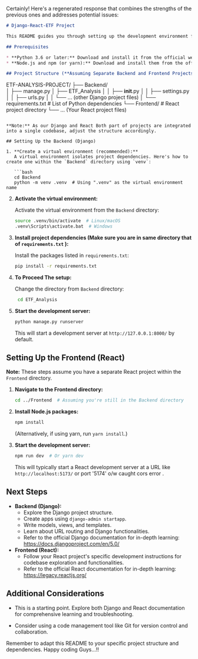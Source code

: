 ﻿Certainly! Here's a regenerated response that combines the strengths of the previous ones and addresses potential issues:

```markdown
# Django-React-ETF Project

This README guides you through setting up the development environment for your Django-React-ETF project, covering both backend (Django) and frontend (React) aspects.

## Prerequisites

* **Python 3.6 or later:** Download and install it from the official website: https://www.python.org/downloads/
* **Node.js and npm (or yarn):** Download and install them from the official website: https://nodejs.org/en

## Project Structure (**Assuming Separate Backend and Frontend Projects**):

```
ETF-ANALYSIS-PROJECT/
├── Backend/  
│   ├── manage.py
│   ├── ETF_Analysis 
│   │   ├── __init__.py
│   │   ├── settings.py
│   │   ├── urls.py
│   │   └── ... (other Django project files)
│   └── requirements.txt  # List of Python dependencies
└── Frontend/  # React project directory
    └── ... (Your React project files)
```

**Note:** As our Django and React Both part of projects are integrated into a single codebase, adjust the structure accordingly.

## Setting Up the Backend (Django)

1. **Create a virtual environment (recommended):**
   A virtual environment isolates project dependencies. Here's how to create one within the `Backend` directory using `venv`:

   ```bash
   cd Backend
   python -m venv .venv  # Using ".venv" as the virtual environment name
   ```

2. **Activate the virtual environment:**

   Activate the virtual environment from the `Backend` directory:

   ```bash
   source .venv/bin/activate  # Linux/macOS
   .venv\Scripts\activate.bat  # Windows
   ```

3. **Install project dependencies (Make sure you are in same directory that  of `requirements.txt` ):**

   Install the packages listed in `requirements.txt`:

   ```bash
   pip install -r requirements.txt
   ```

4. **To Proceed  The setup:**

   Change the directory from  `Backend` directory:

   ```bash
    cd ETF_Analysis
   ```
 
4. **Start the development server:**

   ```bash
   python manage.py runserver
   ```

   This will start a development server at `http://127.0.0.1:8000/` by default.

## Setting Up the Frontend (React)

**Note:** These steps assume you have a separate React project within the `Frontend` directory.

1. **Navigate to the Frontend directory:**

   ```bash
   cd ../Frontend  # Assuming you're still in the Backend directory
   ```

2. **Install Node.js packages:**

   ```bash
   npm install
   ```

   (Alternatively, if using yarn, run `yarn install`.)

3. **Start the development server:**

   ```bash
   npm run dev  # Or yarn dev
   ```

   This will typically start a React development server at a URL like `http://localhost:5173/` or port '5174' o/w caught cors error .

## Next Steps

* **Backend (Django):**
    * Explore the Django project structure.
    * Create apps using `django-admin startapp`.
    * Write models, views, and templates.
    * Learn about URL routing and Django functionalities.
    * Refer to the official Django documentation for in-depth learning: https://docs.djangoproject.com/en/5.0/
* **Frontend (React):**
    * Follow your React project's specific development instructions for codebase exploration and functionalities.
    * Refer to the official React documentation for in-depth learning: https://legacy.reactjs.org/

## Additional Considerations

* This is a starting point. Explore both Django and React documentation for comprehensive learning and troubleshooting.

* Consider using a code management tool like Git for version control and collaboration.

Remember to adapt this README to your specific project structure and dependencies. Happy coding Guys...!!
